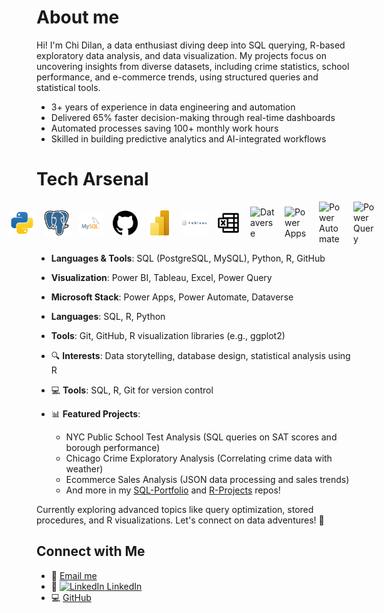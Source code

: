 # About me

Hi! I'm Chi Dilan, a data enthusiast diving deep into SQL querying, R-based exploratory data analysis, and data visualization. My projects focus on uncovering insights from diverse datasets, including crime statistics, school performance, and e-commerce trends, using structured queries and statistical tools.
* 3+ years of experience in data engineering and automation
* Delivered 65% faster decision-making through real-time dashboards
* Automated processes saving 100+ monthly work hours
* Skilled in building predictive analytics and AI-integrated workflows

# Tech Arsenal
<div style="display: flex; justify-content: center; align-items: center; gap: 15px; flex-wrap: nowrap;">
  <img src="https://raw.githubusercontent.com/chidilan/chidilan/main/python-svgrepo-com.svg" alt="Python" width="40" id="py-icon">
  <img src="https://raw.githubusercontent.com/chidilan/chidilan/main/postgresql-logo-svgrepo-com.svg" alt="PostgreSQL" width="40" id="pg-icon">
  <img src="https://raw.githubusercontent.com/chidilan/chidilan/main/mysql-logo-svgrepo-com.svg" alt="MySQL" width="40" id="mysql-icon">
  <img src="https://raw.githubusercontent.com/chidilan/chidilan/main/github.svg" alt="GitHub" width="40" id="gh-icon">
  <img src="https://raw.githubusercontent.com/chidilan/chidilan/main/power-bi-icon.svg" alt="Power BI" width="40" id="pbi-icon">
  <img src="https://raw.githubusercontent.com/chidilan/chidilan/main/tableau-svgrepo-com.svg" alt="Tableau" width="40" id="tableau-icon">
  <img src="https://raw.githubusercontent.com/chidilan/chidilan/main/microsoft-excel-svgrepo-com.svg" alt="Excel" width="40" id="excel-icon">
  <img src="https://raw.githubusercontent.com/microsoft/PowerBI-Icons/main/SVG/Dataverse.svg" alt="Dataverse" width="40" id="dataverse-icon">
  <img src="https://raw.githubusercontent.com/microsoft/PowerBI-Icons/main/SVG/Power-Apps.svg" alt="Power Apps" width="40" id="powerapps-icon">
  <img src="https://raw.githubusercontent.com/microsoft/PowerBI-Icons/main/SVG/Power-Automate.svg" alt="Power Automate" width="40" id="powerautomate-icon">
  <img src="https://raw.githubusercontent.com/microsoft/PowerBI-Icons/main/SVG/Power-Query-Colored.svg" alt="Power Query" width="40" id="powerquery-icon">
</div>

<style>
/* Multi-color animation for Python (blue/yellow) */
@keyframes pyFirst {
  0% { stroke-dasharray: 0 1000; }
  50% { stroke-dasharray: 1000 1000; }
  50% { fill: transparent; }
  75%, 100% { fill: #3670A0; }
}
@keyframes pySecond {
  0% { stroke-dasharray: 0 1000; }
  50% { stroke-dasharray: 1000 1000; }
  50% { fill: transparent; }
  75%, 100% { fill: #FED140; }
}
#py-icon path:first-child { stroke: #3670A0; stroke-width: 2; animation: pyFirst 3s linear infinite; }
#py-icon path:last-child { stroke: #FED140; stroke-width: 2; animation: pySecond 3s linear infinite; }

/* Single-color animations for others (adjust colors) */
@keyframes draw {
  0% { stroke-dasharray: 0 1000; }
  50% { stroke-dasharray: 1000 1000; }
  50% { fill: transparent; }
  75%, 100% { fill: var(--fill-color); }
}
#pg-icon path { --fill-color: #336791; stroke: #336791; stroke-width: 2; animation: draw 3s linear infinite; } /* PostgreSQL blue */
#mysql-icon path { --fill-color: #E4002B; stroke: #E4002B; stroke-width: 2; animation: draw 3s linear infinite; } /* MySQL red */
#gh-icon path { --fill-color: #181717; stroke: #181717; stroke-width: 2; animation: draw 3s linear infinite; } /* GitHub black */
#pbi-icon path { --fill-color: #F2C811; stroke: #F2C811; stroke-width: 2; animation: draw 3s linear infinite; } /* Power BI yellow */
#tableau-icon path { --fill-color: #0F4C30; stroke: #0F4C30; stroke-width: 2; animation: draw 3s linear infinite; } /* Tableau green */
#excel-icon path { --fill-color: #217346; stroke: #217346; stroke-width: 2; animation: draw 3s linear infinite; } /* Excel green */
#dataverse-icon path { --fill-color: #5C2D91; stroke: #5C2D91; stroke-width: 2; animation: draw 3s linear infinite; } /* Dataverse purple */
#powerapps-icon path { --fill-color: #742774; stroke: #742774; stroke-width: 2; animation: draw 3s linear infinite; } /* Power Apps purple */
#powerautomate-icon path { --fill-color: #0066FF; stroke: #0066FF; stroke-width: 2; animation: draw 3s linear infinite; } /* Power Automate blue */
#powerquery-icon path { --fill-color: #00A4B4; stroke: #00A4B4; stroke-width: 2; animation: draw 3s linear infinite; } /* Power Query teal */
</style>


- **Languages & Tools**: SQL (PostgreSQL, MySQL), Python, R, GitHub
- **Visualization**: Power BI, Tableau, Excel, Power Query
- **Microsoft Stack**: Power Apps, Power Automate, Dataverse

- **Languages**: SQL, R, Python
- **Tools**: Git, GitHub, R visualization libraries (e.g., ggplot2)

- 🔍 **Interests**: Data storytelling, database design, statistical analysis using R
- 💻 **Tools**: SQL, R, Git for version control
- 📊 **Featured Projects**: 
  - NYC Public School Test Analysis (SQL queries on SAT scores and borough performance)
  - Chicago Crime Exploratory Analysis (Correlating crime data with weather)
  - Ecommerce Sales Analysis (JSON data processing and sales trends)
  - And more in my [SQL-Portfolio](https://github.com/chidilan/SQL-Portfolio) and [R-Projects](https://github.com/chidilan/R_Projects) repos!

Currently exploring advanced topics like query optimization, stored procedures, and R visualizations. Let's connect on data adventures! 🚀

## Connect with Me
- 📧 [Email me](mailto:chidilan09@gmail.com)
- 💼 [<img src="https://img.shields.io/badge/LinkedIn-0077B5?style=for-the-badge&logo=linkedin&logoColor=white" alt="LinkedIn"> LinkedIn](https://www.linkedin.com/in/chidilan/) <!-- Replace with your actual URL -->
- 💻 [GitHub](https://github.com/chidilan)
